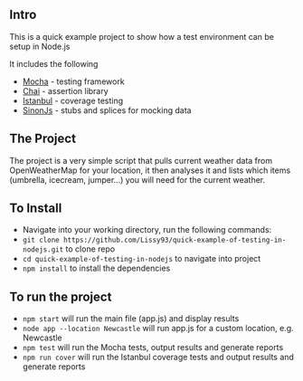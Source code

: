 ## Intro
This is a quick example project to show how a test environment can be setup in Node.js

It includes the following

- [Mocha](http://mochajs.org/) - testing framework
- [Chai](http://chaijs.com/) - assertion library
- [Istanbul](https://github.com/gotwarlost/istanbul) - coverage testing
- [SinonJs](http://sinonjs.org/) - stubs and splices for mocking data

## The Project
The project is a very simple script that pulls current weather data from OpenWeatherMap
for your location, it then analyses it and lists which items (umbrella, icecream, jumper...)
you will need for the current weather.

## To Install
- Navigate into your working directory, run the following commands:
- ```git clone https://github.com/Lissy93/quick-example-of-testing-in-nodejs.git``` to clone repo
- ```cd quick-example-of-testing-in-nodejs``` to navigate into project
- ```npm install``` to install the dependencies

## To run the project
- ```npm start``` will run the main file (app.js) and display results
- ```node app --location Newcastle``` will run app.js for a custom location, e.g. Newcastle
- ```npm test``` will run the Mocha tests, output results and generate reports
- ```npm run cover``` will run the Istanbul coverage tests and output results and generate reports